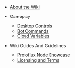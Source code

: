 - [About the Wiki](README.md)

- Gameplay
  - [Desktop Controls](/gameplay/desktopControlls.md)
  - [Bot Commands](/gameplay/botCommands.md)
  - [Cloud Variables](/gameplay/advanced/cloudVars.md)

- Wiki Guides And Guidelines
  - [Protoflux Node Showcase](/wikiGuides/nodeRender.md)
  - [Licensing and Terms](LICENSE.md)

<!-- - **Links**
- [![Github](https://icongr.am/simple/github.svg?color=808080&size=32)Github](https://github.com/FlippedCodes/Unofficial-Resonite-Docs) -->
